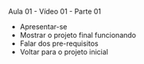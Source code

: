 Aula 01 - Vídeo 01 - Parte 01

- Apresentar-se
- Mostrar o projeto final funcionando
- Falar dos pre-requisitos
- Voltar para o projeto inicial